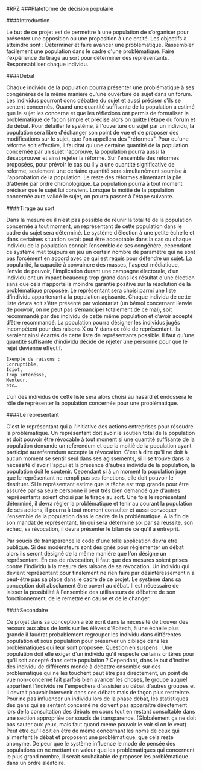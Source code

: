 #RPZ
###Plateforme  de décision populaire

####Introduction

Le but de ce projet est de permettre à une population de s’organiser pour présenter une opposition ou une proposition à une entité.
Les objectifs à atteindre sont :
Déterminer et faire avancer une problématique.
Rassembler facilement une population dans le cadre d'une problématique.
Faire l'expérience du tirage au sort pour déterminer des représentants.
Responsabiliser chaque individu.

####Débat

Chaque individu de la population pourra présenter une problématique à ses congénères de la même manière qu’une ouverture de sujet dans un forum.
Les individus pourront donc débattre du sujet et aussi préciser s'ils se sentent concernés.
Quand une quantité suffisante de la population a estimé que le sujet les concerne et que les réflexions ont permis de formaliser la problématique de façon simple et précise alors on quitte l'étape du forum et du débat.
Pour détailler le système, à l'ouverture du sujet par un individu, la population sera libre d'échanger son point de vue et de proposer des modifications sur le sujet, que l'on appellera des "réformes".
Pour qu'une réforme soit effective, il faudrat qu'une certaine quantité de la population concernée par un sujet l'approuve, la population pourra aussi la désapprouver et ainsi rejeter la réforme.
Sur l'ensemble des réformes proposées, pour prévoir le cas ou il y a une quantité significative de réforme, seulement une certaine quantité sera simultanément soumise à l'approbation de la population. Le reste des réformes alimentant la pile d'attente par ordre chronologique.
La population pourra à tout moment préciser que le sujet lui convient. Lorsque la moitié de la population concernée aura validé le sujet, on pourra passer à l'étape suivante.


####Tirage au sort

Dans la mesure ou il n’est pas possible de réunir la totalité de la population concernée à tout moment, un représentant de cette population dans le cadre du sujet sera déterminé.
Le système d’élection à une petite échelle et dans certaines situation serait peut être acceptable dans la cas ou chaque individu de la population  connait l’ensemble de ses congénère, cependant ce système met toujours en jeu un certain nombre de paramètre qui ne sont pas forcément en accord avec ce qui est requis pour défendre un sujet.
La popularité, la capacité à convaincre des masses, l'aspect médiatique, l’envie de pouvoir, l'implication durant une campagne électorale, d’un individu ont un impact beaucoup trop grand dans les résultat d'une élection sans que cela n’apporte la moindre garantie positive sur la résolution de la problématique proposée.
Le représentant sera choisi parmi une liste d’individu appartenant à la population agissante. Chaque individu de cette liste devra soit s’être présenté par volontariat (un bémol concernant l’envie de pouvoir, on ne peut pas s’émanciper totalement de ce mal), soit recommandé par des individu de cette même population et d’avoir accepté d’être recommandé.
La population pourra désigner les individus jugés incompétent pour des raisons X ou Y dans ce rôle de représentant. Ils seraient ainsi écartés de cette liste de représentants possible. Il faut qu’une quantité suffisante d’individu décide de rejeter une personne pour que le rejet devienne effectif.

    Exemple de raisons :
    Corruptible,
    Idiot,
    Trop intéréssé,
    Menteur,
    etc…

L’un des individus de cette liste sera alors choisi au hasard et endossera le rôle de représenter la population concernée pour une problématique.

####Le représentant 

C'est le représentant qui a l'initiative des actions entreprises pour résoudre la problématique.
Un représentant doit avoir le soutien total de la population et doit pouvoir être révocable à tout moment si une quantité suffisante de la population demande un referendum et que la moitié de la population ayant participé au referendum accepte la révocation.
C'est à dire qu'il ne doit à aucun moment se sentir seul dans ses agissements, si il se trouve dans la nécessité d'avoir l'appui et la présence d'autres individu de la population, la population doit le soutenir.
Cependant si à un moment la population juge que le représentant ne rempli pas ses fonctions, elle doit pouvoir le destituer.
Si le représentant estime que la tâche est trop grande pour être assurée par sa seule personne il peut trés bien demandé que d'autres représentants soient choisi par le tirage au sort.
Une fois le représentant déterminé, il devra régler la problématique et tenir au courant la population de ses actions, il pourra à tout moment consulter et aussi convoquer l'ensemble de la population dans le cadre de la problématique.
A la fin de son mandat de représentant, fin qui sera déterminé soi par sa réussite, son échec, sa révocation, il devra présenter le bilan de ce qu'il a entreprit.

Par soucis de transparence le code d'une telle application devra être publique.
Si des modérateurs sont désignés pour réglementer un débat alors ils seront désigné de la même manière que l'on désigne un représentant.
En cas de révocation, il faut que des mesures soient prises contre l'individu à la mesure des raisons de sa révocation. Un individu qui devient représentant pour finalement ne rien faire par désintèressement n'a peut-être pas sa place dans le cadre de ce projet.
Le système dans sa conception doit absolument être ouvert au débat. Il est nécessaire de laisser la possibilité à l'ensemble des utilisateurs de débattre de son fonctionnement, de le remettre en cause et de le changer.


####Secondaire

Ce projet dans sa conception a été écrit dans la nécessité de trouver des recours aux abus de Ionis sur les élèves d'Epitech, à une échelle plus grande il faudrat probablement regrouper les individu dans différentes population et sous population pour préserver un ciblage dans les problématiques qui leur sont proposée.
Question en suspens :
Une population doit elle exiger d'un individu qu'il respecte certains critères pour qu'il soit accepté dans cette population ?
Cependant, dans le but d'inciter des individu de différents monde à débattre ensemble sur des problématique qui ne les touchent peut être pas directement, un point de vue non-concerné fait parfois bien avancer les choses, le groupe auquel appartient l'individu ne l'empechera d'assister au débat d'autres groupes et il devrait pouvoir intervenir dans ces débats mais de façon plus restreinte.
Pour ne pas influencer un individu lors de la phase débat, les statistiques des gens qui se sentent concerné ne doivent pas apparaître directement lors de la consultation des débats en cours tout en restant consultable dans une section appropriée par soucis de transparence. (Globalement ça ne doit pas sauter aux yeux, mais faut quand meme pouvoir le voir si on le veut)
Peut être qu'il doit en être de même concernant les noms de ceux qui alimentent le débat et proposent une problématique, que cela reste anonyme.
De peur que le système influence le mode de pensée des populations en ne mettant en valeur que les problématiques qui concernent le plus grand nombre, il serait souhaitable de proposer les problématique dans un ordre aléatoire.